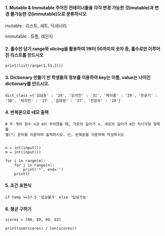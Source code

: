 #### 1. Mutable & Immutable 주어진 컨테이너들을 각각 변경 가능한 것(mutable)과 변경 불가능한 것(immutable)으로 분류하시오

mutable : 리스트, 세트, 딕셔너리

immutable : 튜플, 레인지





#### 2. 홀수만 담기 range와 slicing을 활용하여 1부터 50까지의 숫자 중, 홀수로만 이루어진 리스트를 만드시오

```
print(list(range(1,51,2)))
```



#### 3. Dictionary 만들기 반 학생들의 정보를 이용하여 key는 이름, value는 나이인 dictionary를 만드시오.

```
dict_class ={'김남준' : '29', '김석진' : '31', '제이홉' : '29', '민윤기' : '30', '박지민' : '27' ,'김태형' : '27', '전정국' : '26'}
```



#### 4. 반복문으로 네모 출력

```
# 두 개의 정수 n과 m이 주어졌을 때, 가로의 길이가 n, 세로의 길이가 m인 직사각형 형태를
별(*) 문자를 이용하여 출력하시오. 단, 반복문을 사용하여 작성하시오


n = int(input())
m = int(input())

for i in range(m):
	for j in range(n):
		print('*', end='')
	print()
```



#### 5. 조건 표현식

```
if temp >=37.5 '입실불가' else '입실가능'
```



#### 6. 평균 구하기

```
scores = [80, 89, 99, 83]

print(sum(scores) / len(scores))
```

